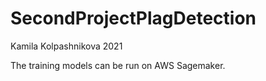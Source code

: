 # SecondProjectPlagDetection
 
Kamila Kolpashnikova 2021

The training models can be run on AWS Sagemaker.